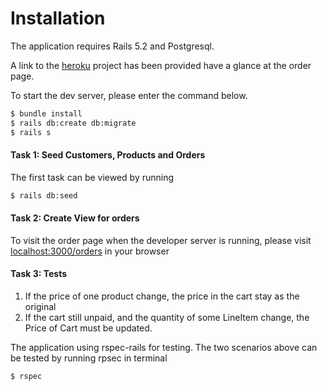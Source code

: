 # Installation

The application requires Rails 5.2 and Postgresql.

A link to the [heroku](https://still-ravine-22515.herokuapp.com/orders) project has been provided have a glance at the order page.

To start the dev server, please enter the command below.

```sh
$ bundle install
$ rails db:create db:migrate
$ rails s
```

#### Task 1: Seed Customers, Products and Orders

The first task can be viewed by running

```sh
$ rails db:seed
``` 
#### Task 2: Create View for orders

To visit the order page when the developer server is running, please visit [localhost:3000/orders](localhost:3000/orders) in your browser

#### Task 3: Tests

1. If the price of one product change, the price in the cart stay as the original
2. If the cart still unpaid, and the quantity of some LineItem change, the Price of Cart must be updated.

The application using rspec-rails for testing.  The two scenarios above can be tested by running rpsec in terminal

```sh
$ rspec
``` 